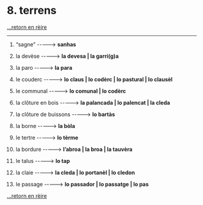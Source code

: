 # 8. terrens

[...retorn en rèire](../sommaire.md)

---

1. “sagne” -----> **sanhas**

2. la devèse -----> **la devesa | la garri(g)a**

3. la paro -----> **la para**

4. le couderc -----> **lo claus | lo codèrc | lo pastural | lo clausèl**

5. le communal -----> **lo comunal | lo codèrc**

6. la clôture en bois -----> **la palancada | lo palencat | la cleda**

7. la clôture de buissons -----> **lo bartàs**

8. la borne -----> **la bòla**

9. le tertre -----> **lo tèrme**

10. la bordure -----> **l’abroa | la broa | la tauvèra**

11. le talus -----> **lo tap**

12. la claie -----> **la cleda | lo portanèl | lo cledon**

13. le passage -----> **lo passador | lo passatge | lo pas**

[...retorn en rèire](../sommaire.md)
